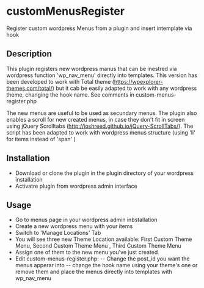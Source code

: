 # customMenusRegister
Register custom wordpress Menus from a plugin and insert intemplate via hook

## Description  

This plugin registers new wordpress manus that can be inestred via wordpress function 'wp_nav_menu' directly into templates.
This version has been developed to work with Total theme (https://wpexplorer-themes.com/total/) but it cab be easily adapted to work with any wordpress theme, changing the hook name.  See comments in custom-menus-register.php

The new menus are useful to be used as secundary menus. The plugin also enables a scroll for new created menus, in case they don't fit in screen using jQuery Scrolltabs (http://joshreed.github.io/jQuery-ScrollTabs/). The script has been adapted to work with wordpress menus structure (using 'li' for items  instead of 'span' )

## Installation  

- Download or clone the plugin in the plugin directory of your wordpress installation  
- Activatre plugin from wordpress admin interface  

## Usage
- Go to menus page in your wordpress admin inbstallation  
- Create a new wordpress menu with your items  
- Switch to 'Manage Locations' Tab  
- You will see three new Theme Location available: First Custom Theme Menu, Second Custom Theme Menu , Third Custom Theme Menu 
- Assign one of them to the new menu you've just created.  
- Edit custom-menus-register.php: 
-- Change the post_id you want the menus apperar into
-- change the hook name using your theme's one or remove them and place the menus directly into templates with wp_nav_menu  


